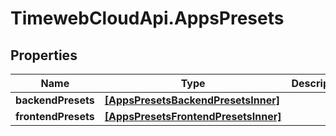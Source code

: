 # TimewebCloudApi.AppsPresets

## Properties

Name | Type | Description | Notes
------------ | ------------- | ------------- | -------------
**backendPresets** | [**[AppsPresetsBackendPresetsInner]**](AppsPresetsBackendPresetsInner.md) |  | [optional] 
**frontendPresets** | [**[AppsPresetsFrontendPresetsInner]**](AppsPresetsFrontendPresetsInner.md) |  | [optional] 


